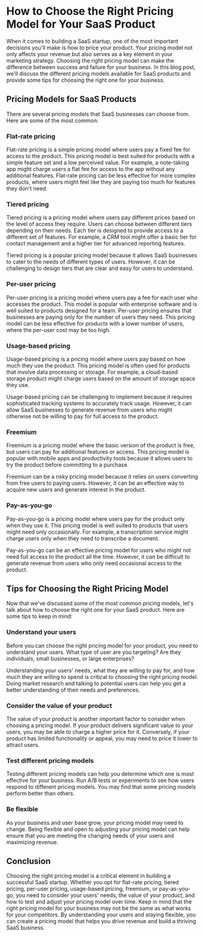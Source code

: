 # How to Choose the Right Pricing Model for Your SaaS Product

When it comes to building a SaaS startup, one of the most important decisions you'll make is how to price your product. Your pricing model not only affects your revenue but also serves as a key element in your marketing strategy. Choosing the right pricing model can make the difference between success and failure for your business. In this blog post, we'll discuss the different pricing models available for SaaS products and provide some tips for choosing the right one for your business.

## Pricing Models for SaaS Products

There are several pricing models that SaaS businesses can choose from. Here are some of the most common:

### Flat-rate pricing

Flat-rate pricing is a simple pricing model where users pay a fixed fee for access to the product. This pricing model is best suited for products with a simple feature set and a low perceived value. For example, a note-taking app might charge users a flat fee for access to the app without any additional features. Flat-rate pricing can be less effective for more complex products, where users might feel like they are paying too much for features they don't need.

### Tiered pricing

Tiered pricing is a pricing model where users pay different prices based on the level of access they require. Users can choose between different tiers depending on their needs. Each tier is designed to provide access to a different set of features. For example, a CRM tool might offer a basic tier for contact management and a higher tier for advanced reporting features. 

Tiered pricing is a popular pricing model because it allows SaaS businesses to cater to the needs of different types of users. However, it can be challenging to design tiers that are clear and easy for users to understand.

### Per-user pricing

Per-user pricing is a pricing model where users pay a fee for each user who accesses the product. This model is popular with enterprise software and is well suited to products designed for a team. Per-user pricing ensures that businesses are paying only for the number of users they need. This pricing model can be less effective for products with a lower number of users, where the per-user cost may be too high.

### Usage-based pricing

Usage-based pricing is a pricing model where users pay based on how much they use the product. This pricing model is often used for products that involve data processing or storage. For example, a cloud-based storage product might charge users based on the amount of storage space they use.

Usage-based pricing can be challenging to implement because it requires sophisticated tracking systems to accurately track usage. However, it can allow SaaS businesses to generate revenue from users who might otherwise not be willing to pay for full access to the product.

### Freemium

Freemium is a pricing model where the basic version of the product is free, but users can pay for additional features or access. This pricing model is popular with mobile apps and productivity tools because it allows users to try the product before committing to a purchase.

Freemium can be a risky pricing model because it relies on users converting from free users to paying users. However, it can be an effective way to acquire new users and generate interest in the product.

### Pay-as-you-go

Pay-as-you-go is a pricing model where users pay for the product only when they use it. This pricing model is well suited to products that users might need only occasionally. For example, a transcription service might charge users only when they need to transcribe a document.

Pay-as-you-go can be an effective pricing model for users who might not need full access to the product all the time. However, it can be difficult to generate revenue from users who only need occasional access to the product.

## Tips for Choosing the Right Pricing Model

Now that we've discussed some of the most common pricing models, let's talk about how to choose the right one for your SaaS product. Here are some tips to keep in mind:

### Understand your users

Before you can choose the right pricing model for your product, you need to understand your users. What type of user are you targeting? Are they individuals, small businesses, or large enterprises?

Understanding your users' needs, what they are willing to pay for, and how much they are willing to spend is critical to choosing the right pricing model. Doing market research and talking to potential users can help you get a better understanding of their needs and preferences.

### Consider the value of your product

The value of your product is another important factor to consider when choosing a pricing model. If your product delivers significant value to your users, you may be able to charge a higher price for it. Conversely, if your product has limited functionality or appeal, you may need to price it lower to attract users.

### Test different pricing models

Testing different pricing models can help you determine which one is most effective for your business. Run A/B tests or experiments to see how users respond to different pricing models. You may find that some pricing models perform better than others.

### Be flexible

As your business and user base grow, your pricing model may need to change. Being flexible and open to adjusting your pricing model can help ensure that you are meeting the changing needs of your users and maximizing revenue.

## Conclusion

Choosing the right pricing model is a critical element in building a successful SaaS startup. Whether you opt for flat-rate pricing, tiered pricing, per-user pricing, usage-based pricing, freemium, or pay-as-you-go, you need to consider your users' needs, the value of your product, and how to test and adjust your pricing model over time. Keep in mind that the right pricing model for your business may not be the same as what works for your competitors. By understanding your users and staying flexible, you can create a pricing model that helps you drive revenue and build a thriving SaaS business.